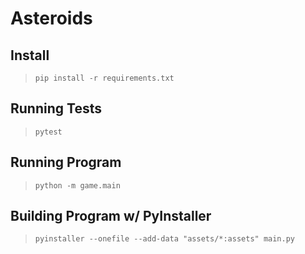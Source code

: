 # Asteroids

## Install

> `pip install -r requirements.txt`

## Running Tests

> `pytest`

## Running Program

> `python -m game.main`

## Building Program w/ PyInstaller

> `pyinstaller --onefile --add-data "assets/*:assets" main.py`